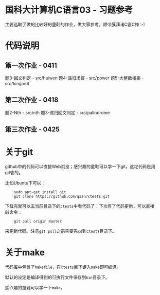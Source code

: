 # 国科大计算机C语言03 - 习题参考 #

主要选取了做的比较好的童鞋的作业，供大家参考，顺带膜拜诸C霸C神 :-)

# 代码说明 #

## 第一次作业 - 0411 ##

题3-回文判定 - src/huiwen
题4-递归求幂 - src/power
题5-大整数相乘 - src/longmul

## 第二次作业 - 0418 ##

题2-Nth - src/nth
题3-递归回文判定 - src/palindrome

## 第三次作业 - 0425 ##

# 关于git #

github中的代码可以直接Web浏览；感兴趣的童鞋可以学一下git，这坨代码是用git管的。

比如Ubuntu下可以：

```
    sudo apt-get install git
    git clone https://github.com/qzan/ctests.git
```

下载完就可以去当前目录下的`ctests`中看代码了；下次有了代码更新，可以直接敲命令：

```
    git pull origin master
```

来更新代码。注意`git pull`之前需要先`cd`到`ctests`目录下。

# 关于make #

代码库中包含了`Makefile`，在`ctests`目下键入`make`即可编译。

默认的设定是编译得到的可执行文件保存到`bin`目录下。

感兴趣的童鞋可以学一下`make`。

